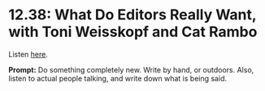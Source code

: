 # 12.38: What Do Editors Really Want, with Toni Weisskopf and Cat Rambo 

Listen [here](http://www.writingexcuses.com/2017/09/17/12-38-what-do-editors-really-want-with-toni-weisskopf-and-cat-rambo/). 

**Prompt:** Do something completely new. Write by hand, or outdoors. Also, listen to actual people talking, and write down what is being said.